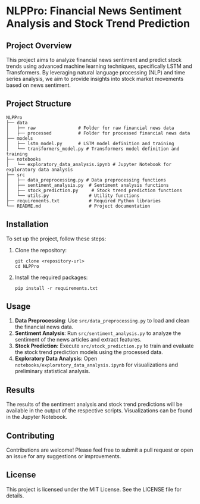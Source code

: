 # NLPPro: Financial News Sentiment Analysis and Stock Trend Prediction

## Project Overview
This project aims to analyze financial news sentiment and predict stock trends using advanced machine learning techniques, specifically LSTM and Transformers. By leveraging natural language processing (NLP) and time series analysis, we aim to provide insights into stock market movements based on news sentiment.

## Project Structure
```
NLPPro
├── data
│   ├── raw                # Folder for raw financial news data
│   ├── processed          # Folder for processed financial news data
├── models
│   ├── lstm_model.py      # LSTM model definition and training
│   └── transformers_model.py # Transformers model definition and training
├── notebooks
│   └── exploratory_data_analysis.ipynb # Jupyter Notebook for exploratory data analysis
├── src
│   ├── data_preprocessing.py # Data preprocessing functions
│   ├── sentiment_analysis.py  # Sentiment analysis functions
│   ├── stock_prediction.py     # Stock trend prediction functions
│   └── utils.py               # Utility functions
├── requirements.txt           # Required Python libraries
└── README.md                  # Project documentation
```

## Installation
To set up the project, follow these steps:

1. Clone the repository:
   ```
   git clone <repository-url>
   cd NLPPro
   ```

2. Install the required packages:
   ```
   pip install -r requirements.txt
   ```

## Usage
1. **Data Preprocessing**: Use `src/data_preprocessing.py` to load and clean the financial news data.
2. **Sentiment Analysis**: Run `src/sentiment_analysis.py` to analyze the sentiment of the news articles and extract features.
3. **Stock Prediction**: Execute `src/stock_prediction.py` to train and evaluate the stock trend prediction models using the processed data.
4. **Exploratory Data Analysis**: Open `notebooks/exploratory_data_analysis.ipynb` for visualizations and preliminary statistical analysis.

## Results
The results of the sentiment analysis and stock trend predictions will be available in the output of the respective scripts. Visualizations can be found in the Jupyter Notebook.

## Contributing
Contributions are welcome! Please feel free to submit a pull request or open an issue for any suggestions or improvements.

## License
This project is licensed under the MIT License. See the LICENSE file for details.